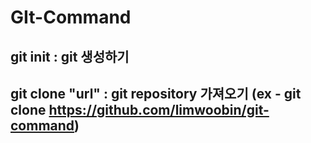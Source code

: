 # GIt-Command 


## git init : git 생성하기

## git clone "url" : git repository 가져오기 (ex - git clone https://github.com/limwoobin/git-command)
